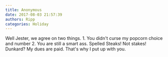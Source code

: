 ```yaml
---
title: Anonymous
date: 2017-08-03 21:57:39
authors: Ripp
categories: Holiday
---
```


 Well Jester,  we agree on two things. 1.  You didn't curse my popcorn choice and number 2. You are still a smart ass.  Spelled  Steaks! Not stakes!  Dunkard? My dues are paid. That's why I put up with you.